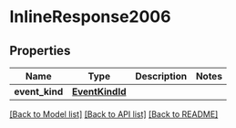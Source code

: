 # InlineResponse2006

## Properties
Name | Type | Description | Notes
------------ | ------------- | ------------- | -------------
**event_kind** | [**EventKindId**](EventKindId.md) |  | 

[[Back to Model list]](../README.md#documentation-for-models) [[Back to API list]](../README.md#documentation-for-api-endpoints) [[Back to README]](../README.md)


